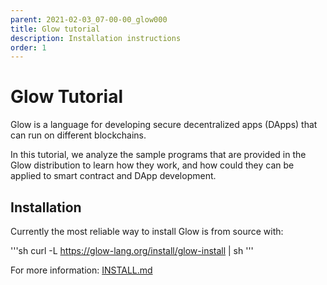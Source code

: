 ```yaml
---
parent: 2021-02-03_07-00-00_glow000
title: Glow tutorial
description: Installation instructions
order: 1
---
```


# Glow Tutorial

Glow is a language for developing secure decentralized apps (DApps) that can run on different blockchains.

In this tutorial, we analyze the sample programs that are provided in the Glow distribution to learn
how they work, and how could they can be applied to smart contract and DApp development.

## Installation

Currently the most reliable way to install Glow is from source with:

'''sh
curl -L https://glow-lang.org/install/glow-install | sh
'''

For more information: [INSTALL.md](https://gitlab.com/mukn/glow/-/blob/master/INSTALL.md)
